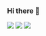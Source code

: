 ### Hi there 👋

<!--
**ygjken/ygjken** is a ✨ _special_ ✨ repository because its `README.md` (this file) appears on your GitHub profile.

Here are some ideas to get you started:

- 🔭 I’m currently working on ...
- 🌱 I’m currently learning ...
- 👯 I’m looking to collaborate on ...
- 🤔 I’m looking for help with ...
- 💬 Ask me about ...
- 📫 How to reach me: ...
- 😄 Pronouns: ...
- ⚡ Fun fact: ...
-->

![](https://github-profile-summary-cards.vercel.app/api/cards/profile-details?username=ygjken&theme=default)
![](https://github-profile-summary-cards.vercel.app/api/cards/repos-per-language?username=ygjken&theme=default)
![](https://github-profile-summary-cards.vercel.app/api/cards/stats?username=ygjken&theme=default)
